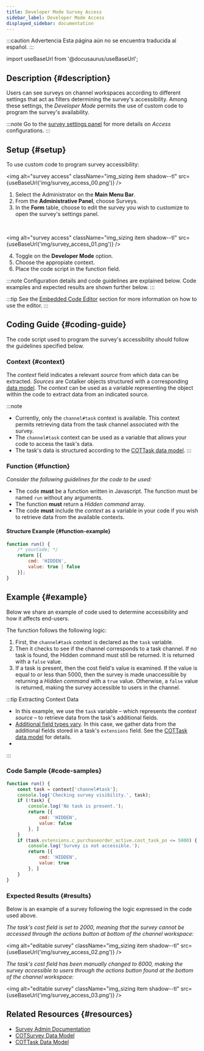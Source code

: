 ```yaml
---
title: Developer Mode Survey Access
sidebar_label: Developer Mode Access
displayed_sidebar: documentation
---
```


:::caution Advertencia
Esta página aún no se encuentra traducida al español.
:::

import useBaseUrl from '@docusaurus/useBaseUrl';

## Description {#description}
Users can see surveys on channel workspaces according to different settings that act as filters determining the survey's accessibility. Among these settings, the _Developer Mode_ permits the use of custom code to program the survey's availability.

:::note
Go to the [survey settings panel](/docs/documentation/admin/survey/settings#access) for more details on _Access_ configurations.
:::

## Setup {#setup}
To use custom code to program survey accessibility:

<img alt="survey access" className="img_sizing item shadow--tl" src={useBaseUrl('img/survey_access_00.png')} />
<br/>

1. Select the <span className="badge badge--primary">Administrator</span> on the **Main Menu Bar**.
2. From the **Administrative Panel**, choose <span className="badge badge--info">Surveys</span>.
3. In the **Form** table, choose to edit the survey you wish to customize to open the survey's settings panel.

<br/>

<img alt="survey access" className="img_sizing item shadow--tl" src={useBaseUrl('img/survey_access_01.png')} />
<br/>

4. Toggle on the **Developer Mode** option.
5. Choose the appropiate context.
6. Place the code script in the function field.

:::note
Configuration details and code guidelines are explained below. Code examples and expected results are shown further below.
:::

:::tip
See the [Embedded Code Editor](/docs/documentation/automation/code_editor) section for more information on how to use the editor.
:::

## Coding Guide {#coding-guide}
The code script used to program the survey's accessibility should follow the guidelines specified below.

### Context {#context} 
The _context_ field indicates a relevant _source_ from which data can be extracted. _Sources_ are Cotalker objects structured with a corresponding [data model](/docs/documentation/models/overview_model). The _context_ can be used as a variable representing the object within the code to extract data from an indicated source.

:::note
- Currently, only the `channel#task` context is available. This context permits retrieving data from the task channel associated with the survey.
- The `channel#task` context can be used as a variable that allows your code to access the task's data. 
- The task's data is structured according to the [COTTask data model](/docs/documentation/models/tasks/model_tasks). 
:::

### Function {#function}
_Consider the following guidelines for the code to be used:_
- The code **must** be a function written in Javascript. The function must be named `run` without any arguments.
- The function **must** return a _Hidden command_ array.
- The code **must** include the _context_ as a variable in your code if you wish to retrieve data from the available contexts.

#### Structure Example {#function-example}
```javascript
function run() {
    /* yourCode; */
    return [{
        cmd: 'HIDDEN',
        value: true | false
    }];
}
```

## Example {#example}
Below we share an example of code used to determine accessibility and how it affects end-users.

The function follows the following logic:
1. First, the `channel#task` context is declared as the `task` variable.
2. Then it checks to see if the channel corresponds to a task channel. If no task is found, the Hidden command must still be returned. It is returned with a `false` value.
3. If a task is present, then the cost field's value is examined. If the value is equal to or less than 5000, then the survey is made unaccessible by returning a _Hidden command_ with a `true` value. Otherwise, a `false` value is returned, making the survey accessible to users in the channel.

:::tip Extracting Context Data
- In this example, we use the `task` variable – which represents the _context source_ – to retrieve data from the task's additional fields.
- [Additional field types vary](/docs/documentation/admin/workflows/settings_panels/workflow_create_edit#additional-fields). In this case, we gather data from the additional fields stored in a task's `extensions` field. See the [COTTask data model](/docs/documentation/models/tasks/model_tasks) for details.
- 
:::

### Code Sample {#code-samples}



```javascript
function run() {
    const task = context['channel#task'];
    console.log('Checking survey visibility.', task);
    if (!task) {
        console.log('No task is present.');
        return [{
            cmd: 'HIDDEN',
            value: false
        }, ]
    }
    if (task.extensions.c_purchaseorder_active.cost_task_po <= 5000) {
        console.log('Survey is not accessible.');
        return [{
            cmd: 'HIDDEN',
            value: true
        }, ]
    }
}
```

### Expected Results {#results}
Below is an example of a survey following the logic expressed in the code used above.

_The task's cost field is set to 2000, meaning that the survey cannot be accessed through the actions button at bottom of the channel workspace:_

<img alt="editable survey" className="img_sizing item shadow--tl" src={useBaseUrl('img/survey_access_02.png')} />
<br/>

_The task's cost field has been manually changed to 6000, making the survey accessible to users through the actions button found at the bottom of the channel workspace:_

<img alt="editable survey" className="img_sizing item shadow--tl" src={useBaseUrl('img/survey_access_03.png')} />
<br/>

## Related Resources {#resources}
- [Survey Admin Documentation](/docs/documentation/admin/survey/survey_overview)
- [COTSurvey Data Model](/docs/documentation/models/surveys/model_surveys)
- [COTTask Data Model](/docs/documentation/models/tasks/model_tasks)
